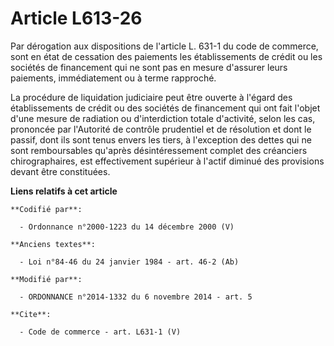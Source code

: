 # Article L613-26

Par dérogation aux dispositions de l'article L. 631-1 du code de commerce, sont en état de cessation des paiements les
établissements de crédit ou les sociétés de financement qui ne sont pas en mesure d'assurer leurs paiements, immédiatement ou
à terme rapproché. 

La procédure de liquidation judiciaire peut être ouverte à l'égard des établissements de crédit ou des sociétés de
financement qui ont fait l'objet d'une mesure de radiation ou d'interdiction totale d'activité, selon les cas, prononcée par
l'Autorité de contrôle prudentiel et de résolution et dont le passif, dont ils sont tenus envers les tiers, à l'exception des
dettes qui ne sont remboursables qu'après désintéressement complet des créanciers chirographaires, est effectivement
supérieur à l'actif diminué des provisions devant être constituées.

**Liens relatifs à cet article**

	**Codifié par**:

	  - Ordonnance n°2000-1223 du 14 décembre 2000 (V)

	**Anciens textes**:

	  - Loi n°84-46 du 24 janvier 1984 - art. 46-2 (Ab)

	**Modifié par**:

	  - ORDONNANCE n°2014-1332 du 6 novembre 2014 - art. 5

	**Cite**:

	  - Code de commerce - art. L631-1 (V)
